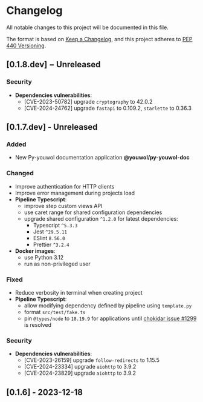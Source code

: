 <!--
  formatted using prettier inside ./doc (see TG-1998):
  cd doc && yarn && yarn prettier --write --tab-width=4 ../CHANGELOG.md

  All lines with an heading of second level must match the following regex, with the captured match a valid PEP 440 version string :
      /^## \[(.*)\] − (?:(?:Unreleased)|(?:\d\d\d\d-\d\d-\d\d))$/
  Additionally the first one of these lines is updated or created by the script `version_management.py`, and its version must be the
  current version as declared in pyproject.toml
-->

# Changelog

All notable changes to this project will be documented in this file.

The format is based on [Keep a Changelog](https://keepachangelog.com/en/1.1.0/),
and this project adheres to [PEP 440 Versioning](https://peps.python.org/pep-0440/).

## [0.1.8.dev] − Unreleased

### Security

-   **Dependencies vulnerabilities**:
    -   [CVE-2023-50782] upgrade `cryptography` to 42.0.2 <!-- TG-2049 -->
    -   [CVE-2024-24762] upgrade `fastapi` to 0.109.2, `starlette` to 0.36.3 <!-- TG-2047, TG-2048 -->

## [0.1.7.dev] - Unreleased

### Added

-   New Py-youwol documentation application **@youwol/py-youwol-doc** <!-- TG-1923, TG-1924, TG-1925, TG-1951, TG-1952, TG-1961 -->

### Changed

-   Improve authentication for HTTP clients <!-- TG-1874 -->
-   Improve error management during projects load <!-- TG-1878 -->
-   **Pipeline Typescript**:
    -   improve step custom views API <!-- TG-1862 -->
    -   use caret range for shared configuration dependencies <!-- TG-1912 -->
    -   upgrade shared configuration `^1.2.0` for latest dependencies: <!-- TG-1954, TG-1980 -->
        -   Typescript `^5.3.3`
        -   Jest `^29.5.11`
        -   ESlint `8.56.0`
        -   Prettier `^3.2.4`
-   **Docker images**:
    -   use Python 3.12 <!-- TG-1848, TG-1850 -->
    -   run as non-privileged user <!-- TG-1957 -->

### Fixed

-   Reduce verbosity in terminal when creating project <!-- TG-1735 -->
-   **Pipeline Typescript**:
    -   allow modifying dependency defined by pipeline using `template.py` <!-- TG-1911 -->
    -   format `src/test/fake.ts` <!-- TG-1706 -->
    -   pin `@types/node` to `18.19.9`
        for applications until [chokidar issue #1299](https://github.com/paulmillr/chokidar/issues/1299) is resolved <!-- TG-1983 -->

### Security

-   **Dependencies vulnerabilities**:
    -   [CVE-2023-26159] upgrade `follow-redirects` to 1.15.5 <!-- TG-1906 -->
    -   [CVE-2024-23334] upgrade `aiohttp` to 3.9.2 <!-- TG-1984 -->
    -   [CVE-2024-23829] upgrade `aiohttp` to 3.9.2 <!-- TG-1984 -->

<!-- Not worthy of inclusion
TG-1881
TG-1889
TG-1949
TG-1960
TG-1962
TG-1963
TG-1981
TG-2021
-->

## [0.1.6] - 2023-12-18
